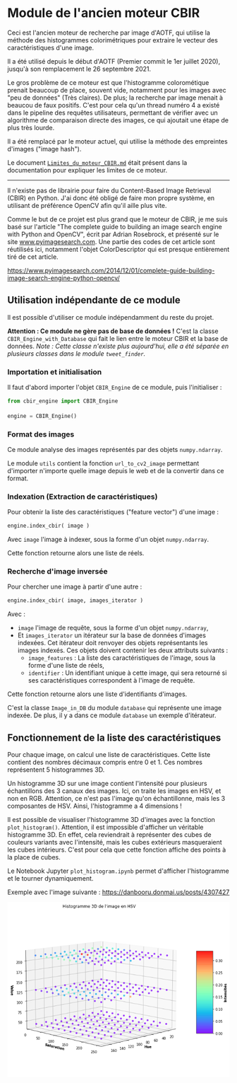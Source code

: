 # Module de l'ancien moteur CBIR

Ceci est l'ancien moteur de recherche par image d'AOTF, qui utilise la méthode des histogrammes colorimétriques pour extraire le vecteur des caractéristiques d'une image.

Il a été utilisé depuis le début d'AOTF (Premier commit le 1er juillet 2020), jusqu'à son remplacement le 26 septembre 2021.

Le gros problème de ce moteur est que l'histogramme colorométique prenait beaucoup de place, souvent vide, notamment pour les images avec "peu de données" (Très claires). De plus; la recherche par image menait à beaucou de faux positifs. C'est pour cela qu'un thread numéro 4 a existé dans le pipeline des requêtes utilisateurs, permettant de vérifier avec un algorithme de comparaison directe des images, ce qui ajoutait une étape de plus très lourde.

Il a été remplacé par le moteur actuel, qui utilise la méthode des empreintes d'images ("image hash").

Le document [`Limites_du_moteur_CBIR.md`](Limites_du_moteur_CBIR.md) était présent dans la documentation pour expliquer les limites de ce moteur.

___

Il n'existe pas de librairie pour faire du Content-Based Image Retrieval (CBIR) en Python. J'ai donc été obligé de faire mon propre système, en utilisant de préférence OpenCV afin qu'il aille plus vite.

Comme le but de ce projet est plus grand que le moteur de CBIR, je me suis basé sur l'article "The complete guide to building an image search engine with Python and OpenCV", écrit par Adrian Rosebrock, et présenté sur le site www.pyimagesearch.com. Une partie des codes de cet article sont réutilisés ici, notamment l'objet ColorDescriptor qui est presque entièrement tiré de cet article.

https://www.pyimagesearch.com/2014/12/01/complete-guide-building-image-search-engine-python-opencv/


## Utilisation indépendante de ce module

Il est possible d'utiliser ce module indépendamment du reste du projet.

**Attention : Ce module ne gère pas de base de données !**
C'est la classe `CBIR_Engine_with_Database` qui fait le lien entre le moteur CBIR et la base de données.
*Note : Cette classe n'existe plus aujourd'hui, elle a été séparée en plusieurs classes dans le module `tweet_finder`.*

### Importation et initialisation

Il faut d'abord importer l'objet `CBIR_Engine` de ce module, puis l'initialiser :
```python
from cbir_engine import CBIR_Engine

engine = CBIR_Engine()
```

### Format des images

Ce module analyse des images représentés par des objets `numpy.ndarray`.

Le module `utils` contient la fonction `url_to_cv2_image` permettant d'importer n'importe quelle image depuis le web et de la convertir dans ce format.

### Indexation (Extraction de caractéristiques)

Pour obtenir la liste des caractéristiques ("feature vector") d'une image :
```python
engine.index_cbir( image )
```
Avec `image` l'image à indexer, sous la forme d'un objet `numpy.ndarray`.

Cette fonction retourne alors une liste de réels.

### Recherche d'image inversée

Pour chercher une image à partir d'une autre :
```python
engine.index_cbir( image, images_iterator )
```
Avec :
* `image` l'image de requête, sous la forme d'un objet `numpy.ndarray`,
* Et `images_iterator` un itérateur sur la base de données d'images indexées. Cet itérateur doit renvoyer des objets représentants les images indexés. Ces objets doivent contenir les deux attributs suivants :
  - `image_features` : La liste des caractéristiques de l'image, sous la forme d'une liste de réels,
  - `identifier` : Un identifiant unique à cette image, qui sera retourné si ses caractéristiques correspondent à l'image de requête.

Cette fonction retourne alors une liste d'identifiants d'images.

C'est la classe `Image_in_DB` du module `database` qui représente une image indexée.
De plus, il y a dans ce module `database` un exemple d'itérateur.


## Fonctionnement de la liste des caractéristiques

Pour chaque image, on calcul une liste de caractéristiques. Cette liste contient des nombres décimaux compris entre 0 et 1. Ces nombres représentent 5 histogrammes 3D.

Un histogramme 3D sur une image contient l'intensité pour plusieurs échantillons des 3 canaux des images. Ici, on traite les images en HSV, et non en RGB.
Attention, ce n'est pas l'image qu'on échantillonne, mais les 3 composantes de HSV. Ainsi, l'histogramme a 4 dimensions !

Il est possible de visualiser l'histogramme 3D d'images avec la fonction `plot_histogram()`.
Attention, il est impossible d'afficher un véritable histogramme 3D. En effet, cela reviendrait à représenter des cubes de couleurs variants avec l'intensité, mais les cubes extérieurs masqueraient les cubes intérieurs. C'est pour cela que cette fonction affiche des points à la place de cubes.

Le Notebook Jupyter `plot_histogram.ipynb` permet d'afficher l'histogramme et le tourner dynamiquement.

Exemple avec l'image suivante : https://danbooru.donmai.us/posts/4307427

![Exemple d'histogramme 3D](plot_histogram_example.png)
